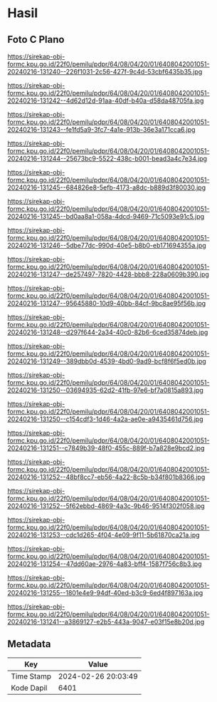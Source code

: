 # Hasil

## Foto C Plano

https://sirekap-obj-formc.kpu.go.id/22f0/pemilu/pdpr/64/08/04/20/01/6408042001051-20240216-131240--226f1031-2c56-427f-9c4d-53cbf6435b35.jpg

https://sirekap-obj-formc.kpu.go.id/22f0/pemilu/pdpr/64/08/04/20/01/6408042001051-20240216-131242--4d62d12d-91aa-40df-b40a-d58da48705fa.jpg

https://sirekap-obj-formc.kpu.go.id/22f0/pemilu/pdpr/64/08/04/20/01/6408042001051-20240216-131243--fe1fd5a9-3fc7-4a1e-913b-36e3a171cca6.jpg

https://sirekap-obj-formc.kpu.go.id/22f0/pemilu/pdpr/64/08/04/20/01/6408042001051-20240216-131244--25673bc9-5522-438c-b001-bead3a4c7e34.jpg

https://sirekap-obj-formc.kpu.go.id/22f0/pemilu/pdpr/64/08/04/20/01/6408042001051-20240216-131245--684826e8-5efb-4173-a8dc-b889d3f80030.jpg

https://sirekap-obj-formc.kpu.go.id/22f0/pemilu/pdpr/64/08/04/20/01/6408042001051-20240216-131245--bd0aa8a1-058a-4dcd-9469-71c5093e91c5.jpg

https://sirekap-obj-formc.kpu.go.id/22f0/pemilu/pdpr/64/08/04/20/01/6408042001051-20240216-131246--5dbe77dc-990d-40e5-b8b0-eb171694355a.jpg

https://sirekap-obj-formc.kpu.go.id/22f0/pemilu/pdpr/64/08/04/20/01/6408042001051-20240216-131247--de257497-7820-4428-bbb8-228a0609b390.jpg

https://sirekap-obj-formc.kpu.go.id/22f0/pemilu/pdpr/64/08/04/20/01/6408042001051-20240216-131247--95645880-10d9-40bb-84cf-9bc8ae95f56b.jpg

https://sirekap-obj-formc.kpu.go.id/22f0/pemilu/pdpr/64/08/04/20/01/6408042001051-20240216-131248--d297f644-2a34-40c0-82b6-6ced35874deb.jpg

https://sirekap-obj-formc.kpu.go.id/22f0/pemilu/pdpr/64/08/04/20/01/6408042001051-20240216-131249--389dbb0d-4539-4bd0-9ad9-bcf8f6f5ed0b.jpg

https://sirekap-obj-formc.kpu.go.id/22f0/pemilu/pdpr/64/08/04/20/01/6408042001051-20240216-131250--03694935-62d2-41fb-97e6-bf7a0815a893.jpg

https://sirekap-obj-formc.kpu.go.id/22f0/pemilu/pdpr/64/08/04/20/01/6408042001051-20240216-131250--c154cdf3-1d46-4a2a-ae0e-a9435461d756.jpg

https://sirekap-obj-formc.kpu.go.id/22f0/pemilu/pdpr/64/08/04/20/01/6408042001051-20240216-131251--c7849b39-48f0-455c-889f-b7a828e9bcd2.jpg

https://sirekap-obj-formc.kpu.go.id/22f0/pemilu/pdpr/64/08/04/20/01/6408042001051-20240216-131252--48bf8cc7-eb56-4a22-8c5b-b34f801b8366.jpg

https://sirekap-obj-formc.kpu.go.id/22f0/pemilu/pdpr/64/08/04/20/01/6408042001051-20240216-131252--5f62ebbd-4869-4a3c-9b46-9514f302f058.jpg

https://sirekap-obj-formc.kpu.go.id/22f0/pemilu/pdpr/64/08/04/20/01/6408042001051-20240216-131253--cdc1d265-4f04-4e09-9f11-5b61870ca21a.jpg

https://sirekap-obj-formc.kpu.go.id/22f0/pemilu/pdpr/64/08/04/20/01/6408042001051-20240216-131254--47dd60ae-2976-4a83-bff4-1587f756c8b3.jpg

https://sirekap-obj-formc.kpu.go.id/22f0/pemilu/pdpr/64/08/04/20/01/6408042001051-20240216-131255--1801e4e9-94df-40ed-b3c9-6ed4f897163a.jpg

https://sirekap-obj-formc.kpu.go.id/22f0/pemilu/pdpr/64/08/04/20/01/6408042001051-20240216-131241--a3869127-e2b5-443a-9047-e03f15e8b20d.jpg


## Metadata

| Key        | Value               |
| ---------- | ------------------- |
| Time Stamp | 2024-02-26 20:03:49 |
| Kode Dapil | 6401                |



